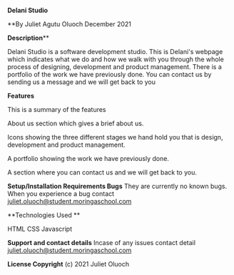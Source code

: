 **Delani Studio**

**By Juliet Agutu Oluoch December 2021

**Description****

Delani Studio is a software development studio. This is Delani's webpage which indicates what we do and how we walk with you through the whole process of designing, development and product management. There is a portfolio of the work we have previously done. You can contact us by sending us a message and we will get back to you 

**Features**

This is a summary of the features

About us section which gives a brief about us.

Icons showing the three different stages we hand hold you that is design, development and product management.

A portfolio showing the work we have previously done.

A section where you can contact us and we will get back to you.

**Setup/Installation Requirements Bugs** They are currently no known bugs. When you experience a bug contact juliet.oluoch@student.moringaschool.com

**Technologies Used **

HTML 
CSS 
Javascript


**Support and contact details** Incase of any issues contact detail juliet.oluoch@student.moringaschool.com

**License Copyright** (c) 2021 Juliet Oluoch
